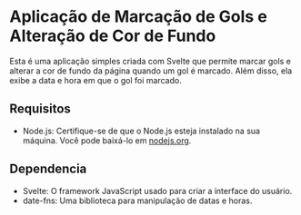 # Aplicação de Marcação de Gols e Alteração de Cor de Fundo

Esta é uma aplicação simples criada com Svelte que permite marcar gols e alterar a cor de fundo da página quando um gol é marcado. Além disso, ela exibe a data e hora em que o gol foi marcado.

## Requisitos

- Node.js: Certifique-se de que o Node.js esteja instalado na sua máquina. Você pode baixá-lo em [nodejs.org](https://nodejs.org/).

## Dependencia

- Svelte: O framework JavaScript usado para criar a interface do usuário.
- date-fns: Uma biblioteca para manipulação de datas e horas.
